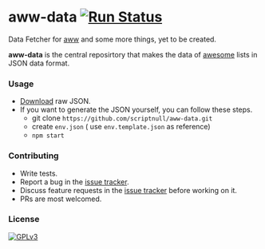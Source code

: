 # aww-data [![Run Status](https://api.shippable.com/projects/5708d5a82a8192902e1bdbb9/badge?branch=master)](https://app.shippable.com/projects/5708d5a82a8192902e1bdbb9)

Data Fetcher for [aww](https://github.com/scriptnull/aww) and some more things, yet to be created.

__aww-data__ is the central reposirtory that makes the data of [awesome](https://github.com/sindresorhus/awesome) lists in JSON data format.

### Usage
- [Download](https://raw.githubusercontent.com/scriptnull/aww-data/master/data/aww.json) raw JSON.
- If you want to generate the JSON yourself, you can follow these steps.
  - git clone `https://github.com/scriptnull/aww-data.git`
  - create `env.json` ( use `env.template.json` as reference)
  - `npm start` 

### Contributing
- Write tests.
- Report a bug in the [issue tracker](https://github.com/scriptnull/aww-data/issues).
- Discuss feature requests in the [issue tracker](https://github.com/scriptnull/aww-data/issues) before working on it.
- PRs are most welcomed.

### License
[![GPLv3](https://upload.wikimedia.org/wikipedia/commons/thumb/9/93/GPLv3_Logo.svg/320px-GPLv3_Logo.svg.png)](https://github.com/scriptnull/aww-data/blob/master/LICENSE.md)
